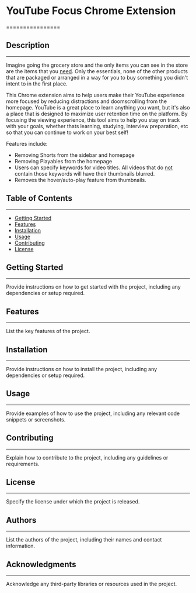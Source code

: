 # YouTube Focus Chrome Extension
================

## Description
------------

Imagine going the grocery store and the only items you can see in the store are the 
items that you <u>need</u>. Only the essentials, none of the other products that are packaged or arranged
in a way for you to buy something you didn't intent to in the first place.

This Chrome extension aims to help users make their YouTube experience more focused by reducing distractions and
doomscrolling from the homepage. YouTube is a great place to learn anything you want, but it's also a place that is designed 
to maximize user retention time on the platform. By focusing the viewing experience, this tool aims to help you stay on track
with your goals, whether thats learning, studying, interview preparation, etc so that you can continue to work on your best self!

Features include:

- Removing Shorts from the sidebar and homepage
- Removing Playables from the homepage
- Users can specify keywords for video titles. All videos that do <u>not</u> contain those keywords will have their thumbnails
blurred.
- Removes the hover/auto-play feature from thumbnails.

## Table of Contents
-----------------

* [Getting Started](#getting-started)
* [Features](#features)
* [Installation](#installation)
* [Usage](#usage)
* [Contributing](#contributing)
* [License](#license)

## Getting Started
---------------

Provide instructions on how to get started with the project, including any dependencies or setup required.

## Features
--------

List the key features of the project.

## Installation
------------

Provide instructions on how to install the project, including any dependencies or setup required.

## Usage
-----

Provide examples of how to use the project, including any relevant code snippets or screenshots.

## Contributing
------------

Explain how to contribute to the project, including any guidelines or requirements.

## License
-------

Specify the license under which the project is released.

## Authors
--------

List the authors of the project, including their names and contact information.

## Acknowledgments
---------------

Acknowledge any third-party libraries or resources used in the project.